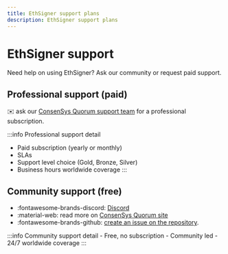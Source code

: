```yaml
---
title: EthSigner support plans
description: EthSigner support plans
---
```


# EthSigner support

Need help on using EthSigner? Ask our community or request paid support.

## Professional support (paid)

:envelope: ask our [ConsenSys Quorum support team](mailto:quorum@consensys.net) for a professional subscription.

:::info Professional support detail

- Paid subscription (yearly or monthly)
- SLAs
- Support level choice (Gold, Bronze, Silver)
- Business hours worldwide coverage :::

## Community support (free)

- :fontawesome-brands-discord: [Discord](https://discord.gg/5U9Jwp7)
- :material-web: read more on [ConsenSys Quorum site](https://consensys.net/quorum/)
- :fontawesome-brands-github: [create an issue on the repository](https://github.com/ConsenSys/ethsigner/issues).

:::info Community support detail - Free, no subscription - Community led - 24/7 worldwide coverage :::
